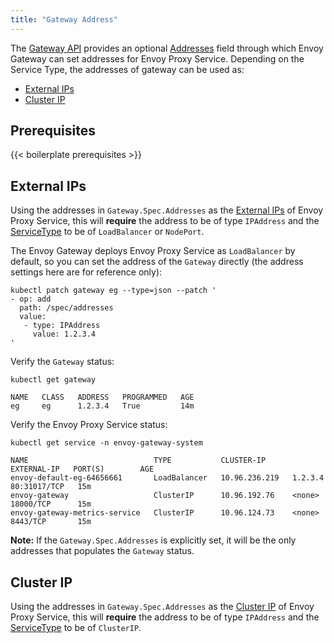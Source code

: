 ```yaml
---
title: "Gateway Address"
---
```


The [Gateway API][] provides an optional [Addresses][] field through which Envoy Gateway can set addresses for Envoy Proxy Service.
Depending on the Service Type, the addresses of gateway can be used as:

- [External IPs](#external-ips)
- [Cluster IP](#cluster-ip)

## Prerequisites

{{< boilerplate prerequisites >}}

## External IPs

Using the addresses in `Gateway.Spec.Addresses` as the [External IPs][] of Envoy Proxy Service,
this will __require__ the address to be of type `IPAddress` and the [ServiceType][] to be of `LoadBalancer` or `NodePort`.

The Envoy Gateway deploys Envoy Proxy Service as `LoadBalancer` by default,
so you can set the address of the `Gateway` directly (the address settings here are for reference only):

```shell
kubectl patch gateway eg --type=json --patch '
- op: add
  path: /spec/addresses
  value:
   - type: IPAddress
     value: 1.2.3.4
'
```

Verify the `Gateway` status:

```shell
kubectl get gateway
```

```console
NAME   CLASS   ADDRESS   PROGRAMMED   AGE
eg     eg      1.2.3.4   True         14m
```

Verify the Envoy Proxy Service status:

```shell
kubectl get service -n envoy-gateway-system
```

```console
NAME                            TYPE           CLUSTER-IP      EXTERNAL-IP   PORT(S)        AGE
envoy-default-eg-64656661       LoadBalancer   10.96.236.219   1.2.3.4       80:31017/TCP   15m
envoy-gateway                   ClusterIP      10.96.192.76    <none>        18000/TCP      15m
envoy-gateway-metrics-service   ClusterIP      10.96.124.73    <none>        8443/TCP       15m
```

__Note:__ If the `Gateway.Spec.Addresses` is explicitly set, it will be the only addresses that populates the `Gateway` status.

## Cluster IP

Using the addresses in `Gateway.Spec.Addresses` as the [Cluster IP][] of Envoy Proxy Service,
this will __require__ the address to be of type `IPAddress` and the [ServiceType][] to be of `ClusterIP`.


[Gateway API]: https://gateway-api.sigs.k8s.io/
[Gateway]: https://gateway-api.sigs.k8s.io/api-types/gateway/
[Addresses]: https://gateway-api.sigs.k8s.io/reference/spec#gateway.networking.k8s.io/v1.GatewayAddress
[External IPs]: https://kubernetes.io/docs/concepts/services-networking/service/#external-ips
[Cluster IP]: https://kubernetes.io/docs/concepts/services-networking/service/#type-clusterip
[ServiceType]: ../../../api/extension_types#servicetype
